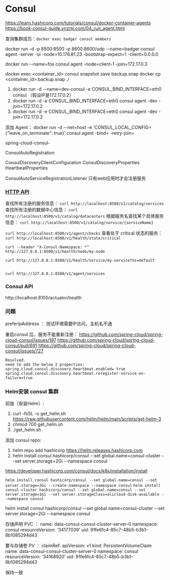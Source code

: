 # Consul

https://learn.hashicorp.com/tutorials/consul/docker-container-agents  
https://book-consul-guide.vnzmi.com/04_run_agent.html

查询集群成员：`docker exec badger consul members`

docker run -d -p 8500:8500 -p 8600:8600/udp --name=badger consul agent -server -ui -node=10.176.81.23 -bootstrap-expect=1 -client=0.0.0.0



docker run --name=fox consul agent -node=client-1 -join=172.17.0.3


docker exec <container_id> consul snapshot save backup.snap
docker cp <container_id>:backup.snap ./

1. docker run -d --name=dev-consul -e CONSUL_BIND_INTERFACE=eth0 consul  （假设IP是172.17.0.2）
2. docker run -d -e CONSUL_BIND_INTERFACE=eth0 consul agent -dev -join=172.17.0.2
3. docker run -d -e CONSUL_BIND_INTERFACE=eth0 consul agent -dev -join=172.17.0.2

添加 Agent：
docker run -d --net=host -e 'CONSUL_LOCAL_CONFIG={"leave_on_terminate": true}' consul agent -bind=<external ip> -retry-join=<root agent ip>



spring-cloud-consul-

ConsulAutoRegistration

ConsulDiscoveryClientConfiguration
            ConsulDiscoveryProperties
HeartbeatProperties

ConsulAutoServiceRegistrationListener
只有web应用时才会注册服务


### [HTTP API](https://developer.hashicorp.com/consul/api-docs/catalog#list-nodes-for-service)
查找所有注册的服务信息： `curl http://localhost:8500/v1/catalog/services`
查找所有注册的数据中心信息： `curl http://localhost:8500/v1/catalog/datacenters`
根据服务名查找某个具体服务信息： `curl http://localhost:8500/v1/catalog/service/{serviceName}`

`curl http://localhost:8500/v1/agent/checks`
查看处于 critical 状态的服务：`curl http://localhost:8500/v1/health/state/critical`

```
curl --header "X-Consul-Namespace: *" http://127.0.0.1:8500/v1/health/node/my-node

curl http://127.0.0.1:8500/v1/health/service/my-service?ns=default


curl http://127.0.0.1:8500/v1/agent/services

```



### Consul API
http://localhost:8100/actuator/health

### 问题
preferIpAddress ： 测试环境需要IP访问，主机名不通

重启consul 后，服务不能重新注册：
https://github.com/spring-cloud/spring-cloud-consul/issues/197
https://github.com/spring-cloud/spring-cloud-consul/pull/691
https://github.com/spring-cloud/spring-cloud-consul/issues/727

```
Resolved.
need to add the below 2 properties:
spring.cloud.consul.discovery.heartbeat.enabled= true
spring.cloud.consul.discovery.heartbeat.reregister-service-on-failure=true
```

### Helm安装 consul 集群
前提（安装Helm）:
1. curl -fsSL -o get_helm.sh https://raw.githubusercontent.com/helm/helm/main/scripts/get-helm-3
2. chmod 700 get_helm.sh
3. ./get_helm.sh

添加 consul repo:
1. helm repo add hashicorp https://helm.releases.hashicorp.com
2. helm install consul hashicorp/consul --set global.name=consul-cluster --set server.storage=2Gi --namespace consul

https://developer.hashicorp.com/consul/docs/k8s/installation/install

`helm install consul hashicorp/consul --set global.name=consul --set server.storage=2Gi --create-namespace --namespace consul`
`helm install consul-cluster hashicorp/consul --set global.name=consul --set server.storage=1Gi --set server.storageClass=alicloud-disk-available --namespace consul`

helm install consul hashicorp/consul --set global.name=consul-cluster --set server.storage=2Gi --namespace consul


存储声明 PVC ：
  name: data-consul-consul-cluster-server-0
  namespace: consul
  resourceVersion: '34177039'
  uid: 91fe6fc4-85c7-48b5-b3b1-8b1085294d43

要与存储卷 PV ：
	claimRef:
    apiVersion: v1
    kind: PersistentVolumeClaim
    name: data-consul-consul-cluster-server-0
    namespace: consul
    resourceVersion: '34168920'
    uid: 91fe6fc4-85c7-48b5-b3b1-8b1085294d43

保持一致